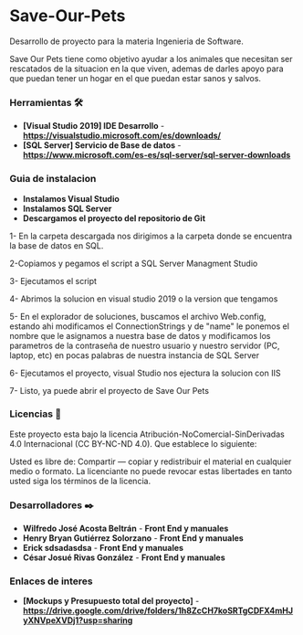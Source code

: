 # Save-Our-Pets

Desarrollo de proyecto para la materia Ingenieria de Software.

Save Our Pets tiene como objetivo ayudar a los animales que necesitan ser rescatados de la situacion en la que viven, ademas de darles apoyo para que puedan tener un hogar en el que puedan estar sanos y salvos.

### Herramientas 🛠️

- **[Visual Studio 2019] IDE Desarrollo** - **https://visualstudio.microsoft.com/es/downloads/**
- **[SQL Server] Servicio de Base de datos** - **https://www.microsoft.com/es-es/sql-server/sql-server-downloads**

### Guia de instalacion

- **Instalamos Visual Studio**
- **Instalamos SQL Server**
- **Descargamos el proyecto del repositorio de Git**

1- En la carpeta descargada nos dirigimos a la carpeta donde se encuentra la base de datos en SQL.

2-Copiamos y pegamos el script a SQL Server Managment Studio

3- Ejecutamos el script

4- Abrimos la solucion en visual studio 2019 o la version que tengamos

5- En el explorador de soluciones, buscamos el archivo Web.config, estando ahi modificamos el ConnectionStrings y de "name" le ponemos el nombre que le asignamos a nuestra base de datos y modificamos los parametros de la contraseña de nuestro usuario y nuestro servidor (PC, laptop, etc) en pocas palabras de nuestra instancia de SQL Server

6- Ejecutamos el proyecto, visual Studio nos ejectura la solucion con IIS

7- Listo, ya puede abrir el proyecto de Save Our Pets


### Licencias 📄

Este proyecto esta bajo la licencia Atribución-NoComercial-SinDerivadas 4.0 Internacional (CC BY-NC-ND 4.0). Que establece lo siguiente:

Usted es libre de: Compartir — copiar y redistribuir el material en cualquier medio o formato. La licenciante no puede revocar estas libertades en tanto usted siga los términos de la licencia.

### Desarrolladores ✒️

- **Wilfredo José Acosta Beltrán** - **Front End y manuales**
- **Henry Bryan Gutiérrez Solorzano** - **Front End y manuales**
- **Erick sdsadasdsa** - **Front End y manuales**
- **César Josué Rivas González** - **Front End y manuales**

### Enlaces de interes

- **[Mockups y Presupuesto total del proyecto]** - **https://drive.google.com/drive/folders/1h8ZcCH7koSRTgCDFX4mHJyXNVpeXVDj1?usp=sharing**
